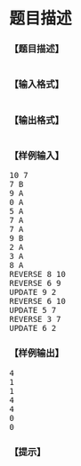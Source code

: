 # 题目描述


<h3>
【题目描述】
</h3>
<p>
<img src="/upload/image/20190624/20190624205117_75278.png" alt=""/> 
</p>
<h3>
【输入格式】
</h3>
<p>
<img src="/upload/image/20190624/20190624205125_74143.png" alt=""/> 
</p>
<h3>
【输出格式】
</h3>
<p>
<img src="/upload/image/20190624/20190624205132_63578.png" alt=""/> 
</p>
<h3>
【样例输入】
</h3>
<pre>10 7
7 B
9 A
0 A
5 A
7 A
7 A
9 B
2 A
3 A
8 A
REVERSE 8 10
REVERSE 6 9
UPDATE 9 2
REVERSE 6 10
UPDATE 5 7
REVERSE 3 7
UPDATE 6 2
</pre>
<h3>
【样例输出】
</h3>
<pre>4
1
1
4
4
0
0
</pre>
<h3>
【提示】
</h3>
<p>
<img src="/upload/image/20190624/20190624205201_49206.png" alt=""/> 
</p>
